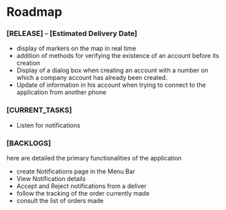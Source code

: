 # Roadmap 

### [RELEASE] - [Estimated Delivery Date]
- display of markers on the map in real time
- addition of methods for verifying the existence of an account before its creation
- Display of a dialog box when creating an account with a number on which a company account has already been created.
- Update of information in his account when trying to connect to the application from another phone


### [CURRENT_TASKS]
- Listen for notifications


### [BACKLOGS]

here are detailed the primary functionalities of the application
 - create Notifications page in the Menu Bar
 - View Notification details
 - Accept and Reject notifications from a deliver
 - follow the tracking of the order currently made
 - consult the list of orders made
